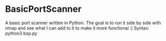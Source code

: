 # BasicPortScanner
A basic port scanner written in Python. The goal is to run it side by side with nmap and see what I can add to it to make it more functional :)
Syntax: python3 bsp.py <ip>
